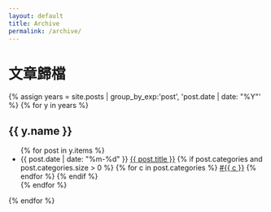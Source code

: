 ```yaml
---
layout: default
title: Archive
permalink: /archive/
---
```

<main class="container">
  <h1>文章歸檔</h1>
  {% assign years = site.posts | group_by_exp:'post', 'post.date | date: "%Y"' %}
  {% for y in years %}
  <section class="year-block">
    <h2 class="year">{{ y.name }}</h2>
    <ul class="timeline">
      {% for post in y.items %}
      <li class="tl-item">
        <span class="date">{{ post.date | date: "%m-%d" }}</span>
        <a class="title" href="{{ post.url | relative_url }}">{{ post.title }}</a>
        {% if post.categories and post.categories.size > 0 %}
        <span class="cats">
          {% for c in post.categories %}
            <a class="chip small" href="{{ '/categories/' | append: c | append: '.html' | relative_url }}">#{{ c }}</a>
          {% endfor %}
        </span>
        {% endif %}
      </li>
      {% endfor %}
    </ul>
  </section>
  {% endfor %}
</main>
